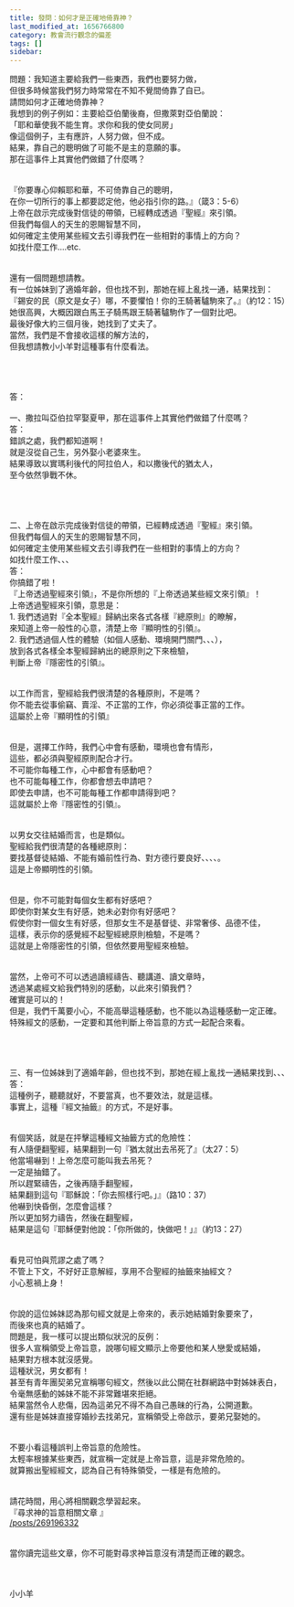 ```yaml
---
title: 發問：如何才是正確地倚靠神？
last_modified_at: 1656766800
category: 教會流行觀念的偏差
tags: []
sidebar: 
---
```


<div>問題：我知道主要給我們一些東西，我們也要努力做，</div>
<div>但很多時候當我們努力時常常在不知不覺間倚靠了自已。</div>
<div>請問如何才正確地倚靠神？</div>
<div>我想到的例子例如：主要給亞伯蘭後裔，但撒萊對亞伯蘭說：</div>
<div>「耶和華使我不能生育。求你和我的使女同房」</div>
<div>像這個例子，主有應許，人努力做，但不成。</div>
<div>結果，靠自己的聰明做了可能不是主的意願的事。</div>
<div>那在這事件上其實他們做錯了什麼嗎？</div>
<div> </div>
<div> </div>
<div>『你要專心仰賴耶和華，不可倚靠自己的聰明，</div>
<div>在你一切所行的事上都要認定他，他必指引你的路。』（箴3：5-6）</div>
<div>上帝在啟示完成後對信徒的帶領，已經轉成透過『聖經』來引領。</div>
<div>但我們每個人的天生的恩賜智慧不同，</div>
<div>如何確定主使用某些經文去引導我們在一些相對的事情上的方向？</div>
<div>如找什麼工作....etc.</div>
<div> </div>
<div> </div>
<div>還有一個問題想請教。</div>
<div>有一位姊妹到了適婚年齡，但也找不到，那她在經上亂找一通，結果找到：</div>
<div>『錫安的民（原文是女子）哪，不要懼怕！你的王騎著驢駒來了。』（約12：15）</div>
<div>她很高興，大概因跟白馬王子騎馬跟王騎著驢駒作了一個對比吧。</div>
<div>最後好像大約三個月後，她找到了丈夫了。</div>
<div>當然，我們是不會接收這樣的解方法的，</div>
<div>但我想請教小小羊對這種事有什麼看法。</div>
<div> </div>
<div> </div>
<div> </div>
<div> </div>
<div>答：</div>
<div> </div>
<div>一、撒拉叫亞伯拉罕娶夏甲，那在這事件上其實他們做錯了什麼嗎？</div>
<div>答：</div>
<div>錯誤之處，我們都知道啊！</div>
<div>就是沒從自己生，另外娶小老婆來生。</div>
<div>結果導致以實瑪利後代的阿拉伯人，和以撒後代的猶太人，</div>
<div>至今依然爭戰不休。</div>
<div> </div>
<div> </div>
<div> </div>
<div> </div>
<div>二、上帝在啟示完成後對信徒的帶領，已經轉成透過『聖經』來引領。</div>
<div>但我們每個人的天生的恩賜智慧不同，</div>
<div>如何確定主使用某些經文去引導我們在一些相對的事情上的方向？</div>
<div>如找什麼工作、、、</div>
<div>答：</div>
<div>你搞錯了啦！</div>
<div>『上帝透過聖經來引領』，不是你所想的『上帝透過某些經文來引領』！</div>
<div>上帝透過聖經來引領，意思是：</div>
<div>1.<span style="white-space:pre"> </span>我們透過對『全本聖經』歸納出來各式各樣『總原則』的瞭解，</div>
<div>來知道上帝一般性的心意，清楚上帝『顯明性的引領』。</div>
<div>2.<span style="white-space:pre"> </span>我們透過個人性的體驗（如個人感動、環境開門關門、、、），</div>
<div>放到各式各樣全本聖經歸納出的總原則之下來檢驗，</div>
<div>判斷上帝『隱密性的引領』。</div>
<div> </div>
<div> </div>
<div>以工作而言，聖經給我們很清楚的各種原則，不是嗎？</div>
<div>你不能去從事偷竊、賣淫、不正當的工作，你必須從事正當的工作。</div>
<div>這屬於上帝『顯明性的引領』</div>
<div> </div>
<div> </div>
<div>但是，選擇工作時，我們心中會有感動，環境也會有情形，</div>
<div>這些，都必須與聖經原則配合才行。</div>
<div>不可能你每種工作，心中都會有感動吧？</div>
<div>也不可能每種工作，你都會想去申請吧？</div>
<div>即使去申請，也不可能每種工作都申請得到吧？</div>
<div>這就屬於上帝『隱密性的引領』。</div>
<div> </div>
<div> </div>
<div>以男女交往結婚而言，也是類似。</div>
<div>聖經給我們很清楚的各種總原則：</div>
<div>要找基督徒結婚、不能有婚前性行為、對方德行要良好、、、、。</div>
<div>這是上帝顯明性的引領。</div>
<div> </div>
<div> </div>
<div>但是，你不可能對每個女生都有好感吧？</div>
<div>即使你對某女生有好感，她未必對你有好感吧？</div>
<div>假使你對一個女生有好感，但那女生不是基督徒、非常奢侈、品德不佳，</div>
<div>這樣，表示你的感覺經不起聖經總原則檢驗，不是嗎？</div>
<div>這就是上帝隱密性的引領，但依然要用聖經來檢驗。</div>
<div> </div>
<div> </div>
<div>當然，上帝可不可以透過讀經禱告、聽講道、讀文章時，</div>
<div>透過某處經文給我們特別的感動，以此來引領我們？</div>
<div>確實是可以的！</div>
<div>但是，我們千萬要小心，不能高舉這種感動，也不能以為這種感動一定正確。</div>
<div>特殊經文的感動，一定要和其他判斷上帝旨意的方式一起配合來看。</div>
<div> </div>
<div> </div>
<div> </div>
<div> </div>
<div>三、有一位姊妹到了適婚年齡，但也找不到，那她在經上亂找一通結果找到、、、</div>
<div>答：</div>
<div>這種例子，聽聽就好，不要當真，也不要效法，就是這樣。</div>
<div>事實上，這種『經文抽籤』的方式，不是好事。</div>
<div> </div>
<div> </div>
<div>有個笑話，就是在抨擊這種經文抽籤方式的危險性：</div>
<div>有人隨便翻聖經，結果翻到一句『猶太就出去吊死了』（太27：5）</div>
<div>他當場嚇到！上帝怎麼可能叫我去吊死？</div>
<div>一定是抽錯了。</div>
<div>所以趕緊禱告，之後再隨手翻聖經，</div>
<div>結果翻到這句『耶穌說：「你去照樣行吧。」』（路10：37）</div>
<div>他嚇到快昏倒，怎麼會這樣？</div>
<div>所以更加努力禱告，然後在翻聖經，</div>
<div>結果是這句『耶穌便對他說：「你所做的，快做吧！」』（約13：27）</div>
<div> </div>
<div> </div>
<div>看見可怕與荒謬之處了嗎？</div>
<div>不管上下文，不好好正意解經，享用不合聖經的抽籤來抽經文？</div>
<div>小心惹禍上身！</div>
<div> </div>
<div> </div>
<div>你說的這位姊妹認為那句經文就是上帝來的，表示她結婚對象要來了，</div>
<div>而後來也真的結婚了。</div>
<div>問題是，我一樣可以提出類似狀況的反例：</div>
<div>很多人宣稱領受上帝旨意，說哪句經文顯示上帝要他和某人戀愛或結婚，</div>
<div>結果對方根本就沒感覺。</div>
<div>這種狀況，男女都有！</div>
<div>甚至有青年團契弟兄宣稱哪句經文，然後以此公開在社群網路中對姊妹表白，</div>
<div>令毫無感動的姊妹不能不非常難堪來拒絕。</div>
<div>結果當然令人悲傷，因為這弟兄不得不為自己愚昧的行為，公開道歉。</div>
<div>還有些是姊妹直接穿婚紗去找弟兄，宣稱領受上帝啟示，要弟兄娶她的。</div>
<div> </div>
<div> </div>
<div>不要小看這種誤判上帝旨意的危險性。</div>
<div>太輕率根據某些東西，就宣稱一定就是上帝旨意，這是非常危險的。</div>
<div>就算搬出聖經經文，認為自己有特殊領受，一樣是有危險的。</div>
<div> </div>
<div> </div>
<div>請花時間，用心將相關觀念學習起來。</div>
<div>『尋求神的旨意相關文章 』</div>
<div><a href="/posts/269196332" target="_blank">/posts/269196332</a></div>
<div> </div>
<div> </div>
<div>當你讀完這些文章，你不可能對尋求神旨意沒有清楚而正確的觀念。</div>
<div> </div>
<div> </div>
<div> </div>
<div>小小羊</div>
<div> </div>
